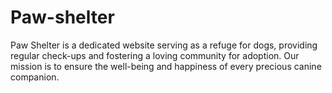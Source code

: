 # Paw-shelter
Paw Shelter is a dedicated website serving as a refuge for dogs, providing regular check-ups and fostering a loving community for adoption. Our mission is to ensure the well-being and happiness of every precious canine companion.
